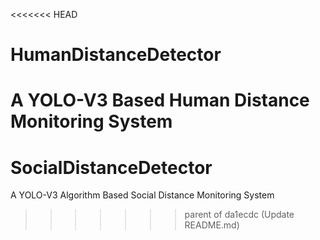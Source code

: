 <<<<<<< HEAD
# HumanDistanceDetector
A YOLO-V3 Based Human Distance Monitoring System
=======
# SocialDistanceDetector
A YOLO-V3 Algorithm Based Social Distance Monitoring System
>>>>>>> parent of da1ecdc (Update README.md)
